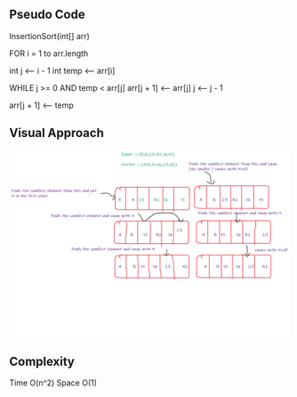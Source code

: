 ## Pseudo Code
InsertionSort(int[] arr)

FOR i = 1 to arr.length

int j <-- i - 1
int temp <-- arr[i]

WHILE j >= 0 AND temp < arr[j]
arr[j + 1] <-- arr[j]
j <-- j - 1

arr[j + 1] <-- temp



## Visual Approach
![](blog.png)

## Complexity
Time O(n^2) Space O(1)
